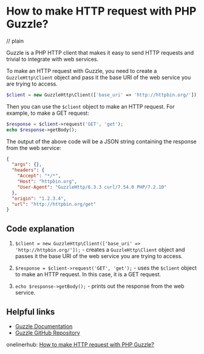# How to make HTTP request with PHP Guzzle?
// plain

Guzzle is a PHP HTTP client that makes it easy to send HTTP requests and trivial to integrate with web services.

To make an HTTP request with Guzzle, you need to create a `GuzzleHttp\Client` object and pass it the base URI of the web service you are trying to access.

```php
$client = new GuzzleHttp\Client(['base_uri' => 'http://httpbin.org/']);
```

Then you can use the `$client` object to make an HTTP request. For example, to make a GET request:

```php
$response = $client->request('GET', 'get');
echo $response->getBody();
```

The output of the above code will be a JSON string containing the response from the web service:

```json
{
  "args": {},
  "headers": {
    "Accept": "*/*",
    "Host": "httpbin.org",
    "User-Agent": "GuzzleHttp/6.3.3 curl/7.54.0 PHP/7.2.10"
  },
  "origin": "1.2.3.4",
  "url": "http://httpbin.org/get"
}
```

## Code explanation


1. `$client = new GuzzleHttp\Client(['base_uri' => 'http://httpbin.org/']);` - creates a `GuzzleHttp\Client` object and passes it the base URI of the web service you are trying to access.

2. `$response = $client->request('GET', 'get');` - uses the `$client` object to make an HTTP request. In this case, it is a GET request.

3. `echo $response->getBody();` - prints out the response from the web service.

## Helpful links

- [Guzzle Documentation](http://docs.guzzlephp.org/en/stable/)
- [Guzzle GitHub Repository](https://github.com/guzzle/guzzle)

onelinerhub: [How to make HTTP request with PHP Guzzle?](https://onelinerhub.com/php-guzzle/how-to-make-http-request-with-php-guzzle)